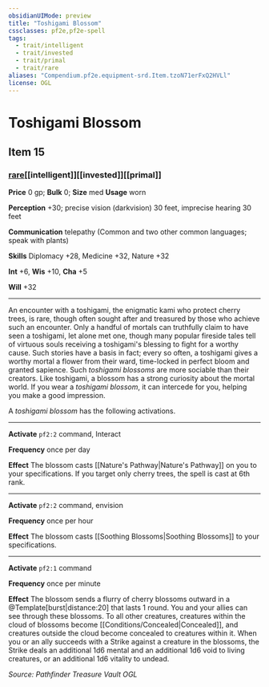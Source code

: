 ```yaml
---
obsidianUIMode: preview
title: "Toshigami Blossom"
cssclasses: pf2e,pf2e-spell
tags:
  - trait/intelligent
  - trait/invested
  - trait/primal
  - trait/rare
aliases: "Compendium.pf2e.equipment-srd.Item.tzoN71erFxQ2HVLl"
license: OGL
---
```

# Toshigami Blossom
## Item 15
### [rare](rare.md "Rare Rarity Trait")[[intelligent]][[invested]][[primal]]


**Price** 0 gp; 
**Bulk** 0; **Size** med
**Usage** worn

**Perception** +30; precise vision (darkvision) 30 feet, imprecise hearing 30 feet

**Communication** telepathy (Common and two other common languages; speak with plants)

**Skills** Diplomacy +28, Medicine +32, Nature +32

**Int** +6, **Wis** +10, **Cha** +5

**Will** +32

* * *

An encounter with a toshigami, the enigmatic kami who protect cherry trees, is rare, though often sought after and treasured by those who achieve such an encounter. Only a handful of mortals can truthfully claim to have seen a toshigami, let alone met one, though many popular fireside tales tell of virtuous souls receiving a toshigami's blessing to fight for a worthy cause. Such stories have a basis in fact; every so often, a toshigami gives a worthy mortal a flower from their ward, time-locked in perfect bloom and granted sapience. Such _toshigami blossoms_ are more sociable than their creators. Like toshigami, a blossom has a strong curiosity about the mortal world. If you wear a _toshigami blossom_, it can intercede for you, helping you make a good impression.

A _toshigami blossom_ has the following activations.

* * *

**Activate** `pf2:2` command, Interact

**Frequency** once per day

**Effect** The blossom casts [[Nature's Pathway|Nature's Pathway]] on you to your specifications. If you target only cherry trees, the spell is cast at 6th rank.

* * *

**Activate** `pf2:2` command, envision

**Frequency** once per hour

**Effect** The blossom casts [[Soothing Blossoms|Soothing Blossoms]] to your specifications.

* * *

**Activate** `pf2:1` command

**Frequency** once per minute

**Effect** The blossom sends a flurry of cherry blossoms outward in a @Template\[burst|distance:20\] that lasts 1 round. You and your allies can see through these blossoms. To all other creatures, creatures within the cloud of blossoms become [[Conditions/Concealed|Concealed]], and creatures outside the cloud become concealed to creatures within it. When you or an ally succeeds with a Strike against a creature in the blossoms, the Strike deals an additional 1d6 mental and an additional 1d6 void to living creatures, or an additional 1d6 vitality to undead.

*Source: Pathfinder Treasure Vault*
*OGL*